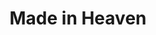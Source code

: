 --- 
title: "Made in Heaven"
publishdate: "2019-3-26T16:48:46+02:00"
src: "https://365manga.net/manga/made-in-heaven"
image: "https://data.365manga.net/images/thumbnails/24449-made-in-heaven.jpg"
description: "From Tokyopop: After a near-fatal car accident, surgeons rebuilt Reiji with prosthetic parts and renamed him Himejima Kazemichi. It was a second chance at life...but there was no guarantee that his new body would last. As his artificial heart runs down, Kazemichi embarks on a journey to discover what his life really means, and live--and love--to the fullest. Along the way, he uncovers dark secrets about his past...including the organization…"
---